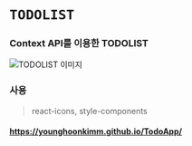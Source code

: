 # `TODOLIST`

### Context API를 이용한 TODOLIST


![TODOLIST 이미지](http://kxkm04.dothome.co.kr/TODO1.png)<br>

### 사용
>react-icons,
>style-components

#### https://younghoonkimm.github.io/TodoApp/

